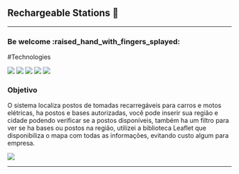 <h2>Rechargeable Stations 🔋</h2>

<hr/>

<h3>Be welcome :raised_hand_with_fingers_splayed:</h3>

#Technologies
<p>
  <img src="https://img.shields.io/badge/Next.js-000000.svg?style=for-the-badge&logo=nextdotjs&logoColor=white" />
  <img src="https://img.shields.io/badge/TypeScript-3178C6.svg?style=for-the-badge&logo=TypeScript&logoColor=white" />
  <img src="https://img.shields.io/badge/Prisma-2D3748.svg?style=for-the-badge&logo=Prisma&logoColor=white" />
  <img src="https://img.shields.io/badge/Chakra%20UI-319795.svg?style=for-the-badge&logo=Chakra-UI&logoColor=white" />
  <img src="https://img.shields.io/badge/Leaflet-199900.svg?style=for-the-badge&logo=Leaflet&logoColor=white" />
</p>

<h3>Objetivo</h3>

<P>
  O sistema localiza postos de tomadas recarregáveis para carros e motos elétricas, ha postos e bases autorizadas, você pode inserir sua região e cidade
  podendo verificar se a postos disponíveis, também ha um filtro para ver se ha bases ou postos na região, utilizei a biblioteca Leaflet que disponibiliza o mapa com todas
  as informações, evitando custo algum para empresa.
</p>

<div>
  <img src="https://github.com/Spanserki/spacetime/assets/97187822/6951f2ec-8680-403c-a64b-96032166506a" />
</div>

<hr/>


